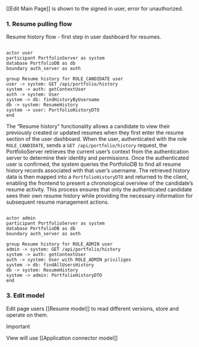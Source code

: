 [[Edit Main Page]] is shown to the signed in user, error for unauthorized.

### 1. Resume pulling flow

Resume history flow - first step in user dashboard for resumes.

```plantuml

actor user
participant PortfolioServer as system
database PortfolioDB as db
boundary auth_server as auth

group Resume history for ROLE_CANDIDATE user
user -> system: GET /api/portfolio/history
system -> auth: getContextUser
auth -> system: User
system -> db: findHistoryByUsername
db -> system: ResumeHistory
system -> user: PortfolioHistoryDTO
end

```

The “Resume history” functionality allows a candidate to view their previously created or updated resumes when they
first enter the resume section of the user dashboard. When the user, authenticated with the role `ROLE_CANDIDATE`, sends
a `GET /api/portfolio/history` request, the PortfolioServer retrieves the current user’s context from the authentication
server to determine their identity and permissions. Once the authenticated user is confirmed, the system queries the
PortfolioDB to find all resume history records associated with that user’s username. The retrieved history data is then
mapped into a `PortfolioHistoryDTO` and returned to the client, enabling the frontend to present a chronological
overview of the candidate’s resume activity. This process ensures that only the authenticated candidate sees their own
resume history while providing the necessary information for subsequent resume management actions.

```plantuml

actor admin
participant PortfolioServer as system
database PortfolioDB as db
boundary auth_server as auth

group Resume history for ROLE_ADMIN user
admin -> system: GET /api/portfolio/history
system -> auth: getContextUser
auth -> system: User with ROLE_ADMIN priviliges
system -> db: findAllUsersHistory
db -> system: ResumeHistory
system -> admin: PortfolioHistoryDTO
end

```

### 3. Edit model

Edit page users [[Resume model]] to read different versions, store and operate on them.

> [!Important]
> View will use [[Application connector model]]

